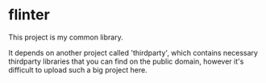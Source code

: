 flinter
====
This project is my common library.

It depends on another project called 'thirdparty', which contains necessary
thirdparty libraries that you can find on the public domain, however it's
difficult to upload such a big project here.
